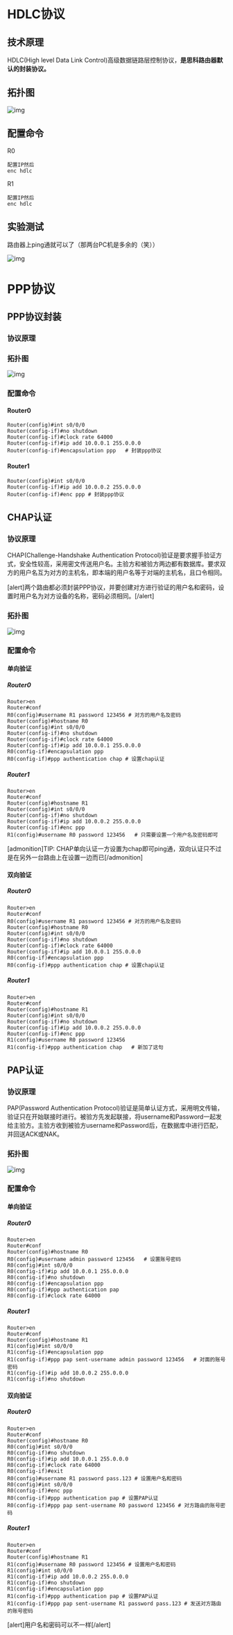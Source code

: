 # HDLC协议

## 技术原理

HDLC(High level Data Link Control)高级数据链路层控制协议，**是思科路由器默认的封装协议。**

## 拓扑图

![img](https://bfs.iloli.moe/img/2021/02/a460a910e36d07a55e7850ee3273a3ac.png)

## 配置命令

R0

```
配置IP然后
enc hdlc
```

R1

```
配置IP然后
enc hdlc
```

## 实验测试

路由器上ping通就可以了（那两台PC机是多余的（笑））

![img](https://bfs.iloli.moe/img/2021/02/2e4b489fb9cfe79eb1da75fa3df7f695.png)

# PPP协议

## PPP协议封装

### 协议原理

### 拓扑图

![img](https://bfs.iloli.moe/img/2021/02/9eab15f1ccf6a3a573d5c08bd6fe6aeb.png)

### 配置命令

#### Router0

```
Router(config)#int s0/0/0
Router(config-if)#no shutdown 
Router(config-if)#clock rate 64000
Router(config-if)#ip add 10.0.0.1 255.0.0.0
Router(config-if)#encapsulation ppp   # 封装ppp协议
```

#### Router1

```
Router(config)#int s0/0/0
Router(config-if)#ip add 10.0.0.2 255.0.0.0
Router(config-if)#enc ppp # 封装ppp协议
```

## CHAP认证

### 协议原理

CHAP(Challenge-Handshake Authentication Protocol)验证是要求握手验证方式，安全性较高，采用密文传送用户名。主验方和被验方两边都有数据库。要求双方的用户名互为对方的主机名，即本端的用户名等于对端的主机名，且口令相同。

[alert]两个路由都必须封装PPP协议，并要创建对方进行验证的用户名和密码，设置时用户名为对方设备的名称，密码必须相同。[/alert]

### 拓扑图

![img](https://bfs.iloli.moe/img/2021/02/c3e5adb045c0cff30af0628659b36834.png)

### 配置命令

#### 单向验证

##### Router0

```
Router>en
Router#conf
R0(config)#username R1 password 123456 # 对方的用户名及密码
Router(config)#hostname R0
Router(config)#int s0/0/0
Router(config-if)#no shutdown 
Router(config-if)#clock rate 64000
Router(config-if)#ip add 10.0.0.1 255.0.0.0
R0(config-if)#encapsulation ppp
R0(config-if)#ppp authentication chap # 设置chap认证
```

##### Router1

```
Router>en
Router#conf
Router(config)#hostname R1
Router(config)#int s0/0/0
Router(config-if)#no shutdown 
Router(config-if)#ip add 10.0.0.2 255.0.0.0
Router(config-if)#enc ppp
R1(config)#username R0 password 123456   # 只需要设置一个用户名及密码即可
```

[admonition]TIP: CHAP单向认证一方设置为chap即可ping通，双向认证只不过是在另外一台路由上在设置一边而已[/admonition]

#### 双向验证

##### Router0

```
Router>en
Router#conf
R0(config)#username R1 password 123456 # 对方的用户名及密码
Router(config)#hostname R0
Router(config)#int s0/0/0
Router(config-if)#no shutdown 
Router(config-if)#clock rate 64000
Router(config-if)#ip add 10.0.0.1 255.0.0.0
R0(config-if)#encapsulation ppp
R0(config-if)#ppp authentication chap # 设置chap认证
```

##### Router1

```
Router>en
Router#conf
Router(config)#hostname R1
Router(config)#int s0/0/0
Router(config-if)#no shutdown 
Router(config-if)#ip add 10.0.0.2 255.0.0.0
Router(config-if)#enc ppp
R1(config)#username R0 password 123456
R1(config-if)#ppp authentication chap   # 新加了这句
```

## PAP认证

### 协议原理

PAP(Password Authentication Protocol)验证是简单认证方式，采用明文传输，验证只在开始联接时进行。被验方先发起联接，将username和Password一起发给主验方。主验方收到被验方username和Password后，在数据库中进行匹配，并回送ACK或NAK。

### 拓扑图

![img](https://bfs.iloli.moe/img/2021/02/d7c144f5691077ba8166198afe5dd3a2.png)

### 配置命令

#### 单向验证

##### Router0

```
Router>en
Router#conf
Router(config)#hostname R0
R0(config)#username admin password 123456   # 设置账号密码
R0(config)#int s0/0/0
R0(config-if)#ip add 10.0.0.1 255.0.0.0
R0(config-if)#no shutdown
R0(config-if)#encapsulation ppp
R0(config-if)#ppp authentication pap
R0(config-if)#clock rate 64000
```

##### Router1

```
Router>en
Router#conf
Router(config)#hostname R1
R1(config)#int s0/0/0
R1(config-if)#encapsulation ppp
R1(config-if)#ppp pap sent-username admin password 123456   # 对面的账号密码
R1(config-if)#ip add 10.0.0.2 255.0.0.0
R1(config-if)#no shutdown
```

#### 双向验证

##### Router0

```
Router>en
Router#conf
Router(config)#hostname R0
R0(config)#int s0/0/0
R0(config-if)#no shutdown 
R0(config-if)#ip add 10.0.0.1 255.0.0.0
R0(config-if)#clock rate 64000
R0(config-if)#exit
R0(config)#username R1 password pass.123 # 设置用户名和密码
R0(config)#int s0/0/0
R0(config-if)#enc ppp
R0(config-if)#ppp authentication pap # 设置PAP认证
R0(config-if)#ppp pap sent-username R0 password 123456 # 对方路由的账号密码
```

##### Router1

```
Router>en
Router#conf
Router(config)#hostname R1
R1(config)#username R0 password 123456 # 设置用户名和密码
R1(config)#int s0/0/0
R1(config-if)#ip add 10.0.0.2 255.0.0.0
R1(config-if)#no shutdown
R1(config-if)#encapsulation ppp
R1(config-if)#ppp authentication pap # 设置PAP认证
R1(config-if)#ppp pap sent-username R1 password pass.123 # 发送对方路由的账号密码
```

[alert]用户名和密码可以不一样[/alert]